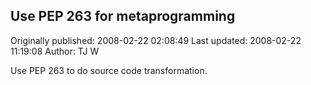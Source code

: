 ## Use PEP 263 for metaprogramming

Originally published: 2008-02-22 02:08:49
Last updated: 2008-02-22 11:19:08
Author: TJ W

Use PEP 263 to do source code transformation.